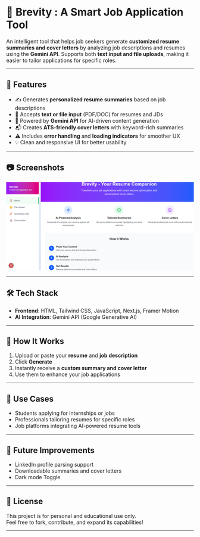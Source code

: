 # 🧠 Brevity : A Smart Job Application Tool

An intelligent tool that helps job seekers generate **customized resume summaries and cover letters** by analyzing job descriptions and resumes using the **Gemini API**. Supports both **text input and file uploads**, making it easier to tailor applications for specific roles.

---

## 🚀 Features

- ✍️ Generates **personalized resume summaries** based on job descriptions
- 📄 Accepts **text or file input** (PDF/DOC) for resumes and JDs
- 🤖 Powered by **Gemini API** for AI-driven content generation
- 📬 Creates **ATS-friendly cover letters** with keyword-rich summaries
- ⚠️ Includes **error handling** and **loading indicators** for smoother UX
- 💡 Clean and responsive UI for better usability

---

## 📷 Screenshots

![alt text](<Brevity WebApp-1.png>)

---


## 🛠️ Tech Stack

- **Frontend**: HTML, Tailwind CSS, JavaScript, Next.js, Framer Motion
- **AI Integration**: Gemini API (Google Generative AI)

---

## 📌 How It Works

1. Upload or paste your **resume** and **job description**
2. Click **Generate**
3. Instantly receive a **custom summary and cover letter**
4. Use them to enhance your job applications

---

## 🎯 Use Cases

- Students applying for internships or jobs
- Professionals tailoring resumes for specific roles
- Job platforms integrating AI-powered resume tools

---


## 🔮 Future Improvements

- LinkedIn profile parsing support
- Downloadable summaries and cover letters
- Dark mode Toggle

---

## 📃 License

This project is for personal and educational use only.  
Feel free to fork, contribute, and expand its capabilities!

---
